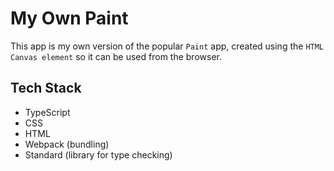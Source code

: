 # My Own Paint

This app is my own version of the popular `Paint` app, created using the `HTML Canvas element` so it can be used from the browser.

## Tech Stack

- TypeScript
- CSS
- HTML
- Webpack (bundling)
- Standard (library for type checking)